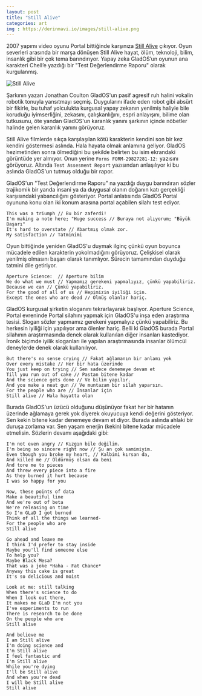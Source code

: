 ```yaml
---
layout: post
title: "Still Alive"
categories: art
img : https://derinmavi.io/images/still-alive.png
---
```


2007 yapımı video oyunu Portal bittiğinde karşınıza [Still Alive](https://www.youtube.com/watch?v=36reZ9-3VK0) çıkıyor. 
Oyun severleri arasında bir marşa dönüşen Still Alive hayat, ölüm, teknoloji, bilim, insanlık gibi bir çok tema barındırıyor. Yapay zeka GladOS’un oyunun ana karakteri Chell’e yazdığı bir "Test Değerlendirme Raporu" olarak kurgulanmış. 

<img src="https://derinmavi.io/images/still-alive.png" alt="Still Alive" class="img-fluid">

<!--more-->

Şarkının yazarı Jonathan Coulton GladOS'un pasif agresif ruh halini vokalin robotik tonuyla yansıtmayı seçmiş. Duygularını ifade eden robot gibi absürt bir fikirle, bu tuhaf yolculukta kurgusal yapay zekanın yenilmiş haliyle bile koruduğu iyimserliğini, zekasını, çalışkanlığını, espri anlayışını, bilime olan tutkusunu, öte yandan GladOS'un karanlık yanını şarkının içinde nöbetler halinde gelen karanlık yanını görüyoruz.

Still Alive filmlerde sıkça karşılaşılan kötü karakterin kendini son bir kez kendini göstermesi aslında. Hala hayata olmak anlamına geliyor. GladOS hezimetinden sonra ölmediğini bu şekilde belirten bu isim ekrandaki görüntüde yer almıyor. Onun yerine `Forms FORM-29827281-12:` yazısını görüyoruz. Altında `Test Assesment Report` yazısından anlaşılıyor ki bu aslında GladOS'un tutmuş olduğu bir rapor.

GladOS'un "Test Değerlendirme Raporu" na yazdığı duygu barındıran sözler trajikomik bir yanda insani ya da duygusal olanın doğanın katı gerçekliği karşısındaki yabancılığını gösteriyor. Portal anlatısında GladOS Portal oyununa konu olan iki konum arasına portal açabilen silahı test ediyor.

```
This was a triumph // Bu bir zaferdi!
I'm making a note here; "Huge success // Buraya not alıyorum; "Büyük Başarı"
It's hard to overstate // Abartmış olmak zor.
My satisfaction // Tatminimi
```

Oyun bittiğinde yeniden GladOS'u duymak ilginç çünkü oyun boyunca mücadele edilen karakterin yokolmadığını görüyoruz. Çelişkisel olarak yenilmiş olmasını başarı olarak tanımlıyor. Sürecin tamamından duyduğu tatmini dile getiriyor.


```
Aperture Science:  // Aperture bilim
We do what we must // Yapmamız gerekeni yapmalıyız, çünkü yapabiliriz.
Because we can // Çünkü yapabiliriz.
For the good of all of us // Hepimizin iyiliği için.
Except the ones who are dead // Ölmüş olanlar hariç.
```

GladOS kurgusal şirketin sloganını tekrarlayarak başlıyor. Aperture Science, Portal evreninde Portal silahını yapmak için GladOS'u inşa eden araştırma tesisi.
Slogan sözler yapmamız gerekeni yapmalıyız çünkü yapabiliriz. Bu herkesin iyiliği için yapılıyor ama ölenler hariç. Belli ki GladOS burada Portal silahının araştırmasında denek olarak kullanılan diğer insanları kastediyor. İronik biçimde iyilik sloganları ile yapılan araştırmasında insanlar ölümcül deneylerde denek olarak kullanılıyor.

```
But there's no sense crying // Fakat ağlamanın bir anlamı yok
Over every mistake // Her bir hata üzerinde
You just keep on trying // Sen sadece denemeye devam et
Till you run out of cake // Pastan bitene kadar
And the science gets done // Ve bilim yapılır.
And you make a neat gun // Ve muntazam bir silah yaparsın.
For the people who are // İnsanlar için
Still alive // Hala hayatta olan
```

Burada GladOS'un üzücü olduğunu düşünüyor fakat her bir hatanın üzerinde ağlamaya gerek yok diyerek okuyucuya kendi değerini gösteriyor. Sen kekin bitene kadar denemeye devam et diyor. Burada aslında ahlaki bir duruşa zorlama var. Sen yaşam enerjin (kekin) bitene kadar mücadele etmelisin. Sözlerin devamı aşağıdaki gibi:

```
I'm not even angry // Kızgın bile değilim.
I'm being so sincere right now // Şu an çok samimiyim.
Even though you broke my heart, // Kalbimi kırsan da,
And killed me // Öldürmüş olsan da beni
And tore me to pieces
And threw every piece into a fire
As they burned it hurt because
I was so happy for you

Now, these points of data
Make a beautiful line
And we're out of beta
We're releasing on time
So I'm GLaD I got burned
Think of all the things we learned-
For the people who are
Still alive

Go ahead and leave me
I think I'd prefer to stay inside
Maybe you'll find someone else
To help you?
Maybe Black Mesa?
That was a joke *Haha - Fat Chance*
Anyway this cake is great
It's so delicious and moist

Look at me: still talking
When there's science to do
When I look out there,
It makes me GLaD I'm not you
I've experiments to run
There is research to be done
On the people who are
Still alive

And believe me
I am Still alive
I'm doing science and 
I'm Still alive
I feel fantastic and 
I'm Still alive
While you're dying 
I'll be Still alive
And when you're dead 
I will be Still alive
Still alive
```


